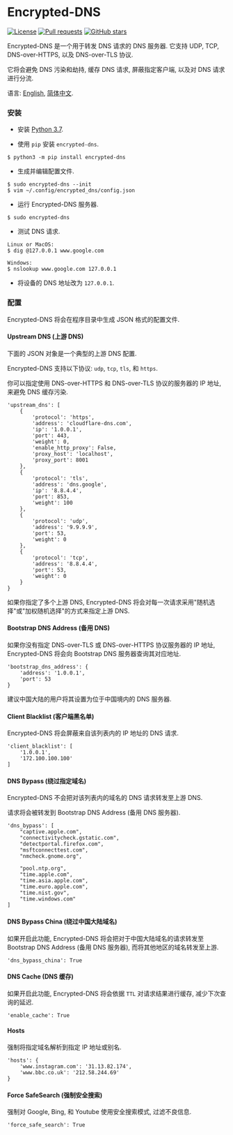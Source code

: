 # Encrypted-DNS
[![License](https://img.shields.io/github/license/Siujoeng-Lau/Encrypted-DNS.svg?style=for-the-badge)](https://github.com/Siujoeng-Lau/Encrypted-DNS/blob/master/LICENSE)
[![Pull requests](https://img.shields.io/github/issues-pr-closed/Siujoeng-Lau/Encrypted-DNS?style=for-the-badge)](https://github.com/Siujoeng-Lau/Encrypted-DNS/pulls)
[![GitHub stars](https://img.shields.io/github/stars/Siujoeng-Lau/Encrypted-DNS?style=for-the-badge)](https://github.com/Siujoeng-Lau/Encrypted-DNS/stargazers)

Encrypted-DNS 是一个用于转发 DNS 请求的 DNS 服务器. 它支持 UDP, TCP, DNS-over-HTTPS, 以及 DNS-over-TLS 协议. 

它将会避免 DNS 污染和劫持, 缓存 DNS 请求, 屏蔽指定客户端, 以及对 DNS 请求进行分流.
   
语言: [English](https://github.com/Siujoeng-Lau/Encrypted-DNS/blob/master/README.md), [简体中文](https://github.com/Siujoeng-Lau/Encrypted-DNS/blob/master/README_zh.md).

### 安装

* 安装 [Python 3.7](https://www.python.org/downloads/).

* 使用 `pip` 安装 `encrypted-dns`.

```
$ python3 -m pip install encrypted-dns
```

* 生成并编辑配置文件.

```
$ sudo encrypted-dns --init
$ vim ~/.config/encrypted_dns/config.json
```

* 运行 Encrypted-DNS 服务器.

```
$ sudo encrypted-dns
```

* 测试 DNS 请求.

```
Linux or MacOS:
$ dig @127.0.0.1 www.google.com

Windows:
$ nslookup www.google.com 127.0.0.1
```

* 将设备的 DNS 地址改为 `127.0.0.1`.

### 配置

Encrypted-DNS 将会在程序目录中生成 JSON 格式的配置文件.

#### Upstream DNS (上游 DNS)

下面的 JSON 对象是一个典型的上游 DNS 配置.

Encrypted-DNS 支持以下协议: `udp`, `tcp`, `tls`, 和 `https`. 

你可以指定使用 DNS-over-HTTPS 和 DNS-over-TLS 协议的服务器的 IP 地址, 来避免 DNS 缓存污染.

```
'upstream_dns': [
    {
        'protocol': 'https',
        'address': 'cloudflare-dns.com',
        'ip': '1.0.0.1',
        'port': 443,
        'weight': 0,
        'enable_http_proxy': False,
        'proxy_host': 'localhost',
        'proxy_port': 8001
    },
    {
        'protocol': 'tls',
        'address': 'dns.google',
        'ip': '8.8.4.4',
        'port': 853,
        'weight': 100
    },
    {
        'protocol': 'udp',
        'address': '9.9.9.9',
        'port': 53,
        'weight': 0
    },
    {
        'protocol': 'tcp',
        'address': '8.8.4.4',
        'port': 53,
        'weight': 0
    }
}
```

如果你指定了多个上游 DNS, Encrypted-DNS 将会对每一次请求采用"随机选择"或"加权随机选择"的方式来指定上游 DNS.

#### Bootstrap DNS Address (备用 DNS)

如果你没有指定 DNS-over-TLS 或 DNS-over-HTTPS 协议服务器的 IP 地址, Encrypted-DNS 将会向 Bootstrap DNS 服务器查询其对应地址.

```
'bootstrap_dns_address': {
    'address': '1.0.0.1',
    'port': 53
}
```

建议中国大陆的用户将其设置为位于中国境内的 DNS 服务器.

#### Client Blacklist (客户端黑名单)

Encrypted-DNS 将会屏蔽来自该列表内的 IP 地址的 DNS 请求.

```
'client_blacklist': [
    '1.0.0.1',
    '172.100.100.100'
]
```

#### DNS Bypass (绕过指定域名)

Encrypted-DNS 不会把对该列表内的域名的 DNS 请求转发至上游 DNS.

请求将会被转发到 Bootstrap DNS Address (备用 DNS 服务器).

```
'dns_bypass': [
    "captive.apple.com",
    "connectivitycheck.gstatic.com",
    "detectportal.firefox.com",
    "msftconnecttest.com",
    "nmcheck.gnome.org",

    "pool.ntp.org",
    "time.apple.com",
    "time.asia.apple.com",
    "time.euro.apple.com",
    "time.nist.gov",
    "time.windows.com"
]
```

#### DNS Bypass China (绕过中国大陆域名)

如果开启此功能, Encrypted-DNS 将会把对于中国大陆域名的请求转发至 Bootstrap DNS Address (备用 DNS 服务器), 而将其他地区的域名转发至上游. 

```
'dns_bypass_china': True
```

#### DNS Cache (DNS 缓存)

如果开启此功能, Encrypted-DNS 将会依据 `TTL` 对请求结果进行缓存, 减少下次查询的延迟.
```
'enable_cache': True
```

#### Hosts

强制将指定域名解析到指定 IP 地址或别名.

```
'hosts': {
    'www.instagram.com': '31.13.82.174',
    'www.bbc.co.uk': '212.58.244.69'
}
```

#### Force SafeSearch (强制安全搜索)

强制对 Google, Bing, 和 Youtube 使用安全搜索模式, 过滤不良信息.

```
'force_safe_search': True
```